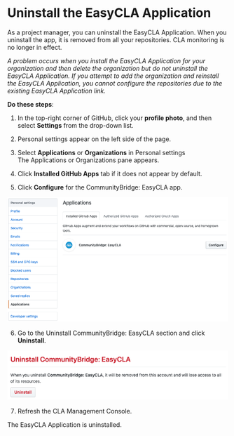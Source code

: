 # Uninstall the EasyCLA Application

As a project manager, you can uninstall the EasyCLA Application. When you uninstall the app, it is removed from all your repositories. CLA monitoring is no longer in effect.

_A problem occurs when you install the EasyCLA Application for your organization and then delete the organization but do not uninstall the EasyCLA Application. If you attempt to add the organization and reinstall the EasyCLA Application, you cannot configure the repositories due to the existing EasyCLA Application link._

**Do these steps**:

1. In the top-right corner of GitHub, click your **profile photo**, and then select **Settings** from the drop-down list.

2. Personal settings appear on the left side of the page.

3. Select **Applications** or **Organizations** in Personal settings  
The Applications or Organizations pane appears.

4. Click **Installed GitHub Apps** tab if it does not appear by default.

5. Click **Configure** for the CommunityBridge: EasyCLA app.

![CLA Uninstall the EasyCLA App](../../../../.gitbook/assets/cla-uninstall-the-easycla-app.png)

6. Go to the Uninstall CommunityBridge: EasyCLA section and click **Uninstall**.

![CLA Uninstall the EasyCLA app button](../../../../.gitbook/assets/cla-uninstall-the-easycla-app-button.png)

7. Refresh the CLA Management Console.

The EasyCLA Application is uninstalled.

